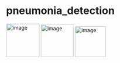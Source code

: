 # pneumonia_detection

<img width="91" alt="image" src="https://github.com/user-attachments/assets/be71d1b6-3d4a-496f-9d07-1ec2a65b6d63" />

<img width="89" alt="image" src="https://github.com/user-attachments/assets/fca4c9d0-1746-43a4-8fa5-018095a565c6" />

<img width="84" alt="image" src="https://github.com/user-attachments/assets/61f0654b-2eb2-46bd-8a4e-0eedcab80a9f" />

